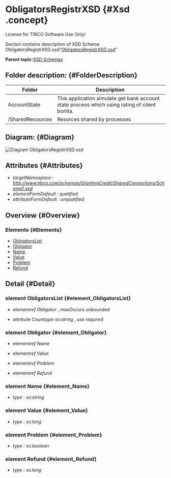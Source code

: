 # ObligatorsRegistrXSD {#Xsd .concept}

License for TIBCO Software Use Only!

Section contains description of XSD Schema ObligatorsRegistrXSD.xsd“[ObligatorsRegistrXSD.xsd](ObligatorsRegistrXSD.xsd)”

**Parent topic:**[XSD Schemas](../../../projects/AccountState/common/xsd.md)

## Folder description: {#FolderDescription}

|Folder|Description|
|------|-----------|
|AccountState|This application simulate get bank account state process which using rating of client bonita.|
|/SharedResources|Resorces shared by processes|

## Diagram: {#Diagram}

![Diagram
              ObligatorsRegistrXSD.xsd](ObligatorsRegistrXSD.xsd.png)

## Attributes {#Attributes}

-   *targetNamespace :* *http://www.tibco.com/schemas/GrantingCredit/SharedConnections/Schema1.xsd*
-   *elementFormDefault :* *qualified*
-   *attributeFormDefault :* *unqualified*

## Overview {#Overview}

### Elements {#Elements}

-   [ObligatorsList](#element_ObligatorsList)
-   [Obligator](#element_Obligator)
-   [Name](#element_Name)
-   [Value](#element_Value)
-   [Problem](#element_Problem)
-   [Refund](#element_Refund)

## Detail {#Detail}

### element ObligatorsList {#element_ObligatorsList}

-   element*ref* *Obligator* , *maxOccurs* *unbounded*

-   attribute Count*type* *xs:string* , *use* *required*

### element Obligator {#element_Obligator}

-   element*ref* *Name*

-   element*ref* *Value*

-   element*ref* *Problem*

-   element*ref* *Refund*

### element Name {#element_Name}

-   *type :* *xs:string*

### element Value {#element_Value}

-   *type :* *xs:long*

### element Problem {#element_Problem}

-   *type :* *xs:boolean*

### element Refund {#element_Refund}

-   *type :* *xs:long*

